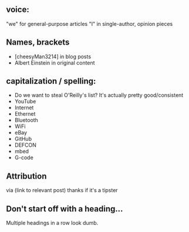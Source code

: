 ## voice:

"we" for general-purpose articles
"I" in single-author, opinion pieces

## Names, brackets

* [cheesyMan3214] in blog posts
* Albert Einstein in original content

## capitalization / spelling:

* Do we want to steal O'Reilly's list?  It's actually pretty good/consistent
* YouTube
* Internet
* Ethernet
* Bluetooth
* WiFi
* eBay 
* GitHub
* DEFCON
* mbed
* G-code



## Attribution

via (link to relevant post)
thanks if it's a tipster


## Don't start off with a heading...
  Multiple headings in a row look dumb. 
